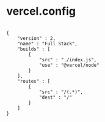 # vercel.config
<code>
{
    "version" : 2,
    "name" : "Full Stack",
    "builds" : [
        {
            "src" : "./index.js",
            "use" : "@vercel/node"
        }
    ],
    "routes" : [
        {
            "src" : "/(.*)",
            "dest" : "/"
        }
    ]
}
</code>
